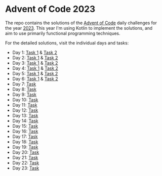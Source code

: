 # Advent of Code 2023

The repo contains the solutions of the [Advent of Code](https://adventofcode.com) daily challenges 
for the year [2023](https://adventofcode.com/2023). This year I'm using Kotlin to implement the
solutions, and aim to use primarily functional programming techniques. 

For the detailed solutions, visit the individual days and tasks:
* Day 1: [Task 1](src/main/kotlin/day1/Task1.kt) & [Task 2](src/main/kotlin/day1/Task2.kt)
* Day 2: [Task 1](src/main/kotlin/day2/Task1.kt) & [Task 2](src/main/kotlin/day2/Task2.kt)
* Day 3: [Task 1](src/main/kotlin/day3/Task1.kt) & [Task 2](src/main/kotlin/day3/Task2.kt)
* Day 4: [Task 1](src/main/kotlin/day4/Task1.kt) & [Task 2](src/main/kotlin/day4/Task2.kt)
* Day 5: [Task 1](src/main/kotlin/day5/Task1.kt) & [Task 2](src/main/kotlin/day5/Task2.kt)
* Day 6: [Task 1](src/main/kotlin/day6/Task1.kt) & [Task 2](src/main/kotlin/day6/Task2.kt)
* Day 7: [Task](src/main/kotlin/day7/Task.kt)
* Day 8: [Task](src/main/kotlin/day8/Task.kt)
* Day 9: [Task](src/main/kotlin/day9/Task.kt)
* Day 10: [Task](src/main/kotlin/day10/Task.kt)
* Day 11: [Task](src/main/kotlin/day11/Task.kt)
* Day 12: [Task](src/main/kotlin/day12/Task.kt)
* Day 13: [Task](src/main/kotlin/day13/Task.kt)
* Day 14: [Task](src/main/kotlin/day14/Task.kt)
* Day 15: [Task](src/main/kotlin/day15/Task.kt)
* Day 16: [Task](src/main/kotlin/day16/Task.kt)
* Day 17: [Task](src/main/kotlin/day17/Task.kt)
* Day 18: [Task](src/main/kotlin/day18/Task.kt)
* Day 19: [Task](src/main/kotlin/day19/Task.kt)
* Day 20: [Task](src/main/kotlin/day20/Task.kt)
* Day 21: [Task](src/main/kotlin/day21/Task.kt)
* Day 22: [Task](src/main/kotlin/day22/Task.kt)
* Day 23: [Task](src/main/kotlin/day23/Task.kt)